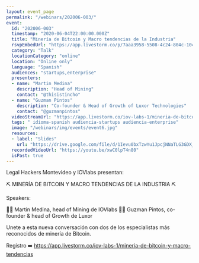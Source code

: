 ```yaml
---
layout: event_page
permalink: "/webinars/202006-003/"
event:
  id: "202006-003"
  timestamp: "2020-06-04T22:00:00.000Z"
  title: "Minería de Bitcoin y Macro tendencias de la Industria"
  rsvpEmbedUrl: "https://app.livestorm.co/p/7aaa3958-5508-4c24-804c-10498f7e154e/form"
  category: "Talk"
  locationCategory: "online"
  location: "Online only"
  language: "Spanish"
  audiences: "startups,enterprise"
  presenters:
  - name: "Martin Medina"
    description: "Head of Mining"
    contact: "@thisistincho"
  - name: "Guzman Pintos"
    description: "Co-founder & Head of Growth of Luxor Technologies"
    contact: "@guzmanpintos"
  videoStreamUrl: "https://app.livestorm.co/iov-labs-1/mineria-de-bitcoin-y-macro-tendencias"
  tags: " idioma-spanish audiencia-startups audiencia-enterprise"
  image: "/webinars/img/events/event6.jpg"
  resources:
  - label: "Slides"
    url: "https://drive.google.com/file/d/1Ievu0bxTzwYu1JpcjNNaTLG3GDX_pnRi/view?usp=sharing"
  recordedVideoUrl: "https://youtu.be/xwC0lpT4n80"
  isPast: true
---
```



Legal Hackers Montevideo y IOVlabs presentan:

⛏️ MINERÍA DE BITCOIN Y MACRO TENDENCIAS DE LA INDUSTRIA ⛏️

Speakers:

👨‍💻 Martin Medina, head of Mining de IOVlabs
👨‍💻 Guzman Pintos, co-founder & head of Growth de Luxor

Unete a esta nueva conversación con dos de los especialistas más reconocidos de minería de Bitcoin.

Registro ➡️ https://app.livestorm.co/iov-labs-1/mineria-de-bitcoin-y-macro-tendencias

